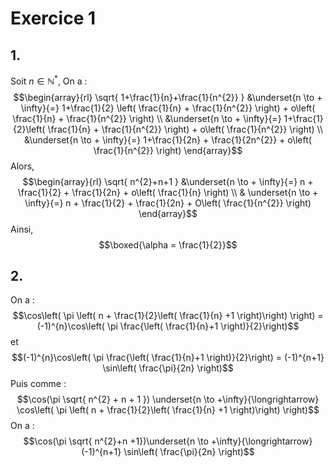 # Exercice 1
## 1. 
Soit $n \in \mathbb{N}^{*}$, 
On a : 
$$\begin{array}{rl}
\sqrt{ 1+\frac{1}{n}+\frac{1}{n^{2}} } &\underset{n \to + \infty}{=} 1+\frac{1}{2} \left( \frac{1}{n} + \frac{1}{n^{2}} \right) + o\left( \frac{1}{n} + \frac{1}{n^{2}} \right) \\
&\underset{n \to + \infty}{=} 1+\frac{1}{2}\left( \frac{1}{n} + \frac{1}{n^{2}} \right) + o\left( \frac{1}{n^{2}} \right) \\
&\underset{n \to + \infty}{=} 1+\frac{1}{2n} + \frac{1}{2n^{2}} + o\left( \frac{1}{n^{2}} \right)
\end{array}$$
Alors, 
$$\begin{array}{rl}
\sqrt{ n^{2}+n+1 } &\underset{n \to + \infty}{=} n + \frac{1}{2} + \frac{1}{2n} + o\left( \frac{1}{n} \right) \\
& \underset{n \to + \infty}{=} n + \frac{1}{2} + \frac{1}{2n} + O\left( \frac{1}{n^{2}} \right)
\end{array}$$
Ainsi,
$$\boxed{\alpha = \frac{1}{2}}$$

## 2.
On a :
$$\cos\left( \pi \left( n + \frac{1}{2}\left( \frac{1}{n} +1 \right)\right) \right) = (-1)^{n}\cos\left( \pi \frac{\left( \frac{1}{n}+1 \right)}{2}\right)$$
et
$$(-1)^{n}\cos\left( \pi \frac{\left( \frac{1}{n}+1 \right)}{2}\right) = (-1)^{n+1} \sin\left( \frac{\pi}{2n} \right)$$
Puis comme : 
$$\cos(\pi \sqrt{ n^{2} + n + 1 }) \underset{n \to +\infty}{\longrightarrow}  \cos\left( \pi \left( n + \frac{1}{2}\left( \frac{1}{n} +1 \right)\right) \right)$$
On a : 
$$\cos(\pi \sqrt{ n^{2}+n +1})\underset{n \to +\infty}{\longrightarrow}  (-1)^{n+1} \sin\left( \frac{\pi}{2n} \right)$$

